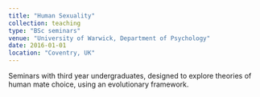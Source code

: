 ```yaml
---
title: "Human Sexuality"
collection: teaching
type: "BSc seminars"
venue: "University of Warwick, Department of Psychology"
date: 2016-01-01
location: "Coventry, UK"
---
```


Seminars with third year undergraduates, designed to explore theories of human mate choice, using an evolutionary framework.
